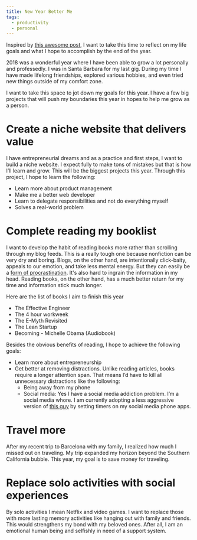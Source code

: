 ```yaml
---
title: New Year Better Me
tags: 
  - productivity
  - personal
---
```


Inspired by [this awesome post](https://www.barbarianmeetscoding.com/newsletter/2019-01-04-goodbye-2018-hello-2019-and-of-wizards-who-use-vim/), I want to take this time to reflect on my life goals and what I hope to accomplish by the end of the year. 

2018 was a wonderful year where I have been able to grow a lot personally and professedly. I was in Santa Barbara for my last gig. During my time I have made lifelong friendships, explored various hobbies, and even tried new things outside of my comfort zone. 

I want to take this space to jot down my goals for this year. I have a few big projects that will push my boundaries this year in hopes to help me grow as a person. 

# Create a niche website that delivers value

I have entrepreneurial dreams and as a practice and first steps, I want to build a niche website. I expect fully to make tons of mistakes but that is how I’ll learn and grow. This will be the biggest projects this year. Through this project, I hope to learn the following:


- Learn more about product management
- Make me a better web developer
- Learn to delegate responsibilities and not do everything myself
- Solves a real-world problem

# Complete reading my booklist

I want to develop the habit of reading books more rather than scrolling through my blog feeds. This is a really tough one because nonfiction can be very dry and boring. Blogs, on the other hand, are intentionally click-baity, appeals to our emotion, and take less mental energy. But they can easily be a [form of procrastination](https://www.barbarianmeetscoding.com/newsletter/2019-01-25-typescript-explosion-procrastination-and-wizards-use-vim/#reading-blogs-as-a-form-of-procrastination). It's also hard to ingrain the information in my head. Reading books, on the other hand, has a much better return for my time and information stick much longer. 

Here are the list of books I aim to finish this year

- The Effective Engineer
- The 4 hour workweek
- The E-Myth Revisited
- The Lean Startup
- Becoming - Michelle Obama (Audiobook)

Besides the obvious benefits of reading, I hope to achieve the following goals: 

- Learn more about entrepreneurship
- Get better at removing distractions. Unlike reading articles, books require a longer attention span. That means I’d have to kill all unnecessary distractions like the following: 
  - Being away from my phone
  - Social media: Yes I have a social media addiction problem. I’m a social media whore. I am currently adopting a less aggressive version of [this guy](https://www.barbarianmeetscoding.com/blog/2018/10/05/how-to-be-more-productive-and-have-a-happier-life-in-5-easy-steps) by setting timers on my social media phone apps. 

# Travel more

After my recent trip to Barcelona with my family, I realized how much I missed out on traveling. My trip expanded my horizon beyond the Southern California bubble. This year, my goal is to save money for traveling. 

# Replace solo activities with social experiences

By solo activities I mean Netflix and video games. I want to replace those with more lasting memory activities like hanging out with family and friends. This would strengthens my bond with my beloved ones. After all, I am an emotional human being and selfishly in need of a support system.


